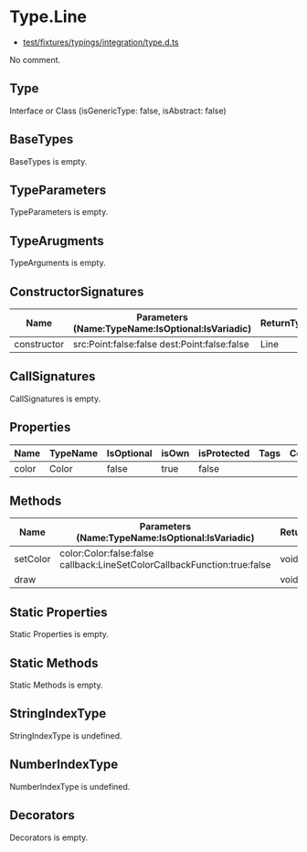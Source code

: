 # Type.Line

* [test/fixtures/typings/integration/type.d.ts](/test/fixtures/typings/integration/type.d.ts#L55)

No comment.

## Type

Interface or Class (isGenericType: false, isAbstract: false)

## BaseTypes

BaseTypes is empty.

## TypeParameters

TypeParameters is empty.

## TypeArugments

TypeArguments is empty.

## ConstructorSignatures

Name|Parameters (Name:TypeName:IsOptional:IsVariadic)|ReturnTypeName|TypePredicate|Comment
---|---|---|---|---
constructor|src:Point:false:false dest:Point:false:false |Line||

## CallSignatures

CallSignatures is empty.

## Properties

Name|TypeName|IsOptional|isOwn|isProtected|Tags|Comment
---|---|---|---|---|---|---
color|Color|false|true|false||

## Methods

Name|Parameters (Name:TypeName:IsOptional:IsVariadic)|ReturnTypeName|IsOptional|isOwn|isProtected|isAbstract|TypePredicate|Comment
---|---|---|---|---|---|---|---|---
setColor|color:Color:false:false callback:LineSetColorCallbackFunction:true:false |void|false|true|false|false|| 
draw||void|false|true|true|false|| 

## Static Properties

Static Properties is empty.

## Static Methods

Static Methods is empty.

## StringIndexType

StringIndexType is undefined.

## NumberIndexType

NumberIndexType is undefined.

## Decorators

Decorators is empty.
